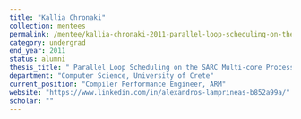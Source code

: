 ```yaml
---
title: "Kallia Chronaki"
collection: mentees
permalink: /mentee/kallia-chronaki-2011-parallel-loop-scheduling-on-the-sarc-multi-core-processor-computer-science-university-of-crete-ug
category: undergrad
end_year: 2011
status: alumni
thesis_title: " Parallel Loop Scheduling on the SARC Multi-core Processor"
department: "Computer Science, University of Crete"
current_position: "Compiler Performance Engineer, ARM"
website: "https://www.linkedin.com/in/alexandros-lamprineas-b852a99a/"
scholar: ""
---
```

